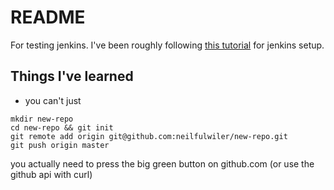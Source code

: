 # README

For testing jenkins. I've been roughly following [this tutorial]( http://www.okta.com/blog/2012/04/simple-jenkins-configuration-and-deployment/) for jenkins setup. 

## Things I've learned

* you can't just 

```
mkdir new-repo
cd new-repo && git init
git remote add origin git@github.com:neilfulwiler/new-repo.git
git push origin master
```

you actually need to press the big green button on github.com
(or use the github api with curl)
